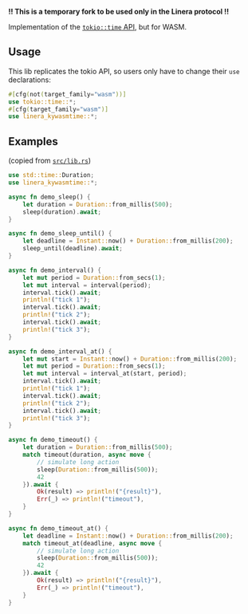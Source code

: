 **!! This is a temporary fork to be used only in the Linera protocol !!**

Implementation of the [`tokio::time` API][tokio-time], but for WASM.

[tokio-time]: https://docs.rs/tokio/latest/tokio/time/index.html

## Usage

This lib replicates the tokio API, so users only have to change their `use`
declarations:

```rust
#[cfg(not(target_family="wasm"))]
use tokio::time::*;
#[cfg(target_family="wasm")]
use linera_kywasmtime::*;
```


## Examples

(copied from [`src/lib.rs`](src/lib.rs))

```rust
use std::time::Duration;
use linera_kywasmtime::*;

async fn demo_sleep() {
    let duration = Duration::from_millis(500);
    sleep(duration).await;
}

async fn demo_sleep_until() {
    let deadline = Instant::now() + Duration::from_millis(200);
    sleep_until(deadline).await;
}

async fn demo_interval() {
    let mut period = Duration::from_secs(1);
    let mut interval = interval(period);
    interval.tick().await;
    println!("tick 1");
    interval.tick().await;
    println!("tick 2");
    interval.tick().await;
    println!("tick 3");
}

async fn demo_interval_at() {
    let mut start = Instant::now() + Duration::from_millis(200);
    let mut period = Duration::from_secs(1);
    let mut interval = interval_at(start, period);
    interval.tick().await;
    println!("tick 1");
    interval.tick().await;
    println!("tick 2");
    interval.tick().await;
    println!("tick 3");
}

async fn demo_timeout() {
    let duration = Duration::from_millis(500);
    match timeout(duration, async move {
        // simulate long action
        sleep(Duration::from_millis(500));
        42
    }).await {
        Ok(result) => println!("{result}"),
        Err(_) => println!("timeout"),
    }
}

async fn demo_timeout_at() {
    let deadline = Instant::now() + Duration::from_millis(200);
    match timeout_at(deadline, async move {
        // simulate long action
        sleep(Duration::from_millis(500));
        42
    }).await {
        Ok(result) => println!("{result}"),
        Err(_) => println!("timeout"),
    }
}
```
